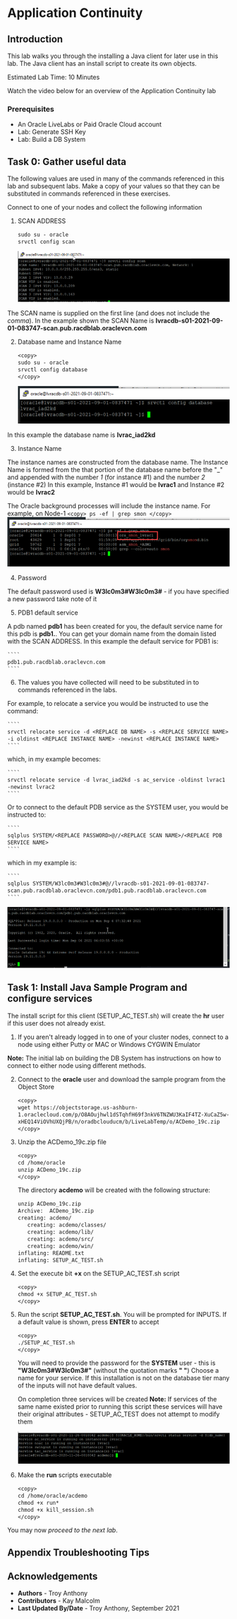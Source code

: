 # Application Continuity

## Introduction

This lab walks you through the installing a Java client for later use in this lab. The Java client has an install script to create its own objects.

Estimated Lab Time: 10 Minutes

Watch the video below for an overview of the Application Continuity lab
[](youtube:KkwxbwII3O4)


### Prerequisites
- An Oracle LiveLabs or Paid Oracle Cloud account
- Lab: Generate SSH Key
- Lab: Build a DB System

## Task 0: Gather useful data
The following values are used in many of the commands referenced in this lab and subsequent labs. Make a copy of your values so that they can be substituted in commands referenced in these exercises.

Connect to one of your nodes and collect the following information

1. SCAN ADDRESS

    ````
    sudo su - oracle
    srvctl config scan
    ````
   ![](./images/scanName.png " ")

The SCAN name is supplied on the first line (and does not include the *comma*). In the example shown the SCAN Name is **lvracdb-s01-2021-09-01-083747-scan.pub.racdblab.oraclevcn.com**

2. Database name and Instance Name

    ````
    <copy>
    sudo su - oracle
    srvctl config database
    </copy>
    ````
   ![](./images/dbName.png " ")     

In this example the database name is **lvrac_iad2kd**

3. Instance Name

The instance names are constructed from the database name. The Instance Name is formed from the that portion of the database name before the "\_" and appended with the number *1* (for instance \#1) and the number *2* (instance \#2)
In this example, Instance \#1 would be **lvrac1** and Instance \#2 would be **lvrac2**

The Oracle background processes will include the instance name. For example, on Node-1
    ````
    <copy>
    ps -ef | grep smon
    </copy>
    ````
   ![](./images/smonName.png " ")

4. Password

The default password used is **W3lc0m3#W3lc0m3#** - if you have specified a new password take note of it

5. PDB1 default service

A pdb named **pdb1** has been created for you, the default service name for this pdb is **pdb1.<your domain name>**. You can get your domain name from the domain listed with the SCAN ADDRESS.
In this example the default service for PDB1 is:

    ````
    pdb1.pub.racdblab.oraclevcn.com
    ````
6. The values you have collected will need to be substituted in to commands referenced in the labs.

For example, to relocate a service you would be instructed to use the command:

    ````
    srvctl relocate service -d <REPLACE DB NAME> -s <REPLACE SERVICE NAME> -i oldinst <REPLACE INSTANCE NAME> -newinst <REPLACE INSTANCE NAME>
    ````
which, in my example becomes:

    ````
    srvctl relocate service -d lvrac_iad2kd -s ac_service -oldinst lvrac1 -newinst lvrac2
    ````   
Or to connect to the default PDB service as the SYSTEM user, you would be instructed to:

    ````
    sqlplus SYSTEM/<REPLACE PASSWORD>@//<REPLACE SCAN NAME>/<REPLACE PDB SERVICE NAME>
    ````    
which in my example is:

    ````
    sqlplus SYSTEM/W3lc0m3#W3lc0m3#@//lvracdb-s01-2021-09-01-083747-scan.pub.racdblab.oraclevcn.com/pdb1.pub.racdblab.oraclevcn.com
    ````    
   ![](./images/sqlplusLogin.png " ")    

## Task 1:  Install Java Sample Program and configure services

The install script for this client (SETUP\_AC\_TEST.sh) will create the **hr** user if this user does not already exist.

1.  If you aren't already logged in to one of your cluster nodes, connect to a node using either Putty or MAC or Windows CYGWIN Emulator

**Note:** The initial lab on building the DB System has instructions on how to connect to either node using different methods.

2. Connect to the **oracle** user and download the sample program from the Object Store

    ````
    <copy>
    wget https://objectstorage.us-ashburn-1.oraclecloud.com/p/O8AOujhwl1dSTqhfH69f3nkV6TNZWU3KaIF4TZ-XuCaZ5w-xHEQ14ViOVhUXQjPB/n/oradbclouducm/b/LiveLabTemp/o/ACDemo_19c.zip
    </copy>
    ````
3. Unzip the ACDemo_19c.zip file
    ````
    <copy>
    cd /home/oracle
    unzip ACDemo_19c.zip
    </copy>
    ````
    The directory **acdemo** will be created with the following structure:

    ````
    unzip ACDemo_19c.zip
    Archive:  ACDemo_19c.zip
    creating: acdemo/
       creating: acdemo/classes/
       creating: acdemo/lib/
       creating: acdemo/src/
       creating: acdemo/win/
    inflating: README.txt
    inflating: SETUP_AC_TEST.sh
    ````
4. Set the execute bit **+x** on the SETUP\_AC\_TEST.sh script

    ````
    <copy>
    chmod +x SETUP_AC_TEST.sh
    </copy>
    ````
5. Run the script **SETUP\_AC\_TEST.sh**. You will be prompted for INPUTS. If a default value is shown, press **ENTER** to accept

    ````
    <copy>
    ./SETUP_AC_TEST.sh
    </copy>
    ````

    You will need to provide the password for the **SYSTEM** user - this is **"W3lc0m3#W3lc0m3#"** (without the quotation marks **" "**)
    Choose a name for your service. If this installation is not on the database tier many of the inputs will not have default values.

    On completion three services will be created
    **Note:** If services of the same name existed prior to running this script these services will have their original attributes - SETUP\_AC\_TEST does not attempt to modify them

   ![](./images/setup_service_list.png " ")

6. Make the **run** scripts executable

    ````
    <copy>
    cd /home/oracle/acdemo
    chmod +x run*
    chmod +x kill_session.sh
    </copy>
    ````

You may now *proceed to the next lab*.  

## Appendix Troubleshooting Tips

## Acknowledgements
* **Authors** - Troy Anthony
* **Contributors** - Kay Malcolm
* **Last Updated By/Date** - Troy Anthony, September 2021
